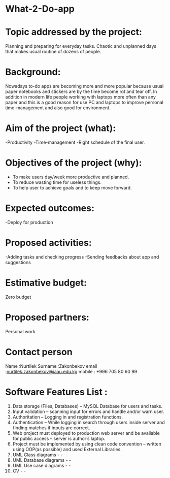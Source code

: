 # What-2-Do-app

# Topic addressed by the project:
  Planning and preparing for everyday tasks.
  Chaotic and unplanned days that makes usual routine of dozens of people. 

# Background:
Nowadays to-do apps are becoming more and more popular because usual paper notebooks and stickers are by the time become rot and tear   off. In addition in modern life people working with laptops more often than any paper and this is a good reason for use PC and laptops   to improve personal time-management and also good for environment.
  
# Aim of the project (what):
  -Productivity
  -Time-management
  -Right schedule of the final user.
  
# Objectives of the project (why):
- To make users day/week more productive and planned.
- To reduce wasting time for useless things.
- To help user to achieve goals and to keep move forward.

# Expected outcomes:
  -Deploy for production
	
# Proposed activities:
-Adding tasks and checking progress
-Sending feedbacks about app and suggestions

# Estimative budget:
  Zero budget
  
# Proposed partners:
  Personal work
  
# Contact person
  Name      :Nurtilek
  Surname   :Zakonbekov
  email     :nurtilek.zakonbekov@iaau.edu.kg
  mobile    : +996 705 80 60 99

# Software Features List  :
1.	Data storage (Files, Databases) – MySQL Database for users and tasks.
2.	Input validation – scanning input for errors and handle and/or warn user.
3.	Authoritation – Logging in and registration functions.
4.	Authentication – While logging in search through users inside server and finding matches if inputs are correct.
5.	Web project must deployed to production web server and be available for public access – server is author’s laptop.
6.	Project must be implemented by using clean code convention – written using OOP(as possible) and used External Libraries.
7.	UML Class diagrams - - 
8.	UML Database diagrams - -
9.	UML Use case diagrams - -
10.	CV - -
